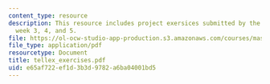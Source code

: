 ```yaml
---
content_type: resource
description: This resource includes project exersices submitted by the student in
  week 3, 4, and 5.
file: https://ol-ocw-studio-app-production.s3.amazonaws.com/courses/mas-965-relational-machines-spring-2005/e65af722ef1d3b3d9782a6ba04001bd5_tellex_exercises.pdf
file_type: application/pdf
resourcetype: Document
title: tellex_exercises.pdf
uid: e65af722-ef1d-3b3d-9782-a6ba04001bd5
---
```

